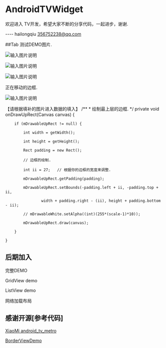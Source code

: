 # AndroidTVWidget

 欢迎进入 TV开发，希望大家不断的分享代码，一起进步，谢谢.
 
 ---- hailongqiu 356752238@qq.com

##Tab 测试DEMO图片.

![输入图片说明](http://git.oschina.net/uploads/images/2015/0905/050539_109ee7a3_111902.png "test1")

![输入图片说明](http://git.oschina.net/uploads/images/2015/0905/050611_b341a277_111902.png "test2")

![输入图片说明](http://git.oschina.net/uploads/images/2015/0905/163056_5d6b6a7a_111902.png "test123")

正在移动的边框.

![输入图片说明](http://git.oschina.net/uploads/images/2015/0905/163423_be647737_111902.png "在这里输入图片标题")

【请根据填补的图片进入数据的填入】
	/**
	 * 绘制最上层的边框.
	 */
	private void onDrawUpRect(Canvas canvas) {

		if (mDrawableUpRect != null) {

			int width = getWidth();

			int height = getHeight();

			Rect padding = new Rect();

			// 边框的绘制.

			int ii = 27;   // 根据你的边框的宽度来调整.

			mDrawableUpRect.getPadding(padding);

			mDrawableUpRect.setBounds(-padding.left + ii, -padding.top + ii,

					width + padding.right - (ii), height + padding.bottom  - ii);

			// mDrawableWhite.setAlpha((int)(255*(scale-1)*10));

			mDrawableUpRect.draw(canvas);

		}

	}


## 后期加入
   
   完整DEMO
   
   GridView demo
   
   ListView demo
   
   网络加载布局
   
## 感谢开源[参考代码]
<p>
<a href="https://github.com/XiaoMi/android_tv_metro">XiaoMi android_tv_metro </a>
</p>
<p>
<a href="https://github.com/lf8289/BorderViewDemo">BorderViewDemo</a>
</p>